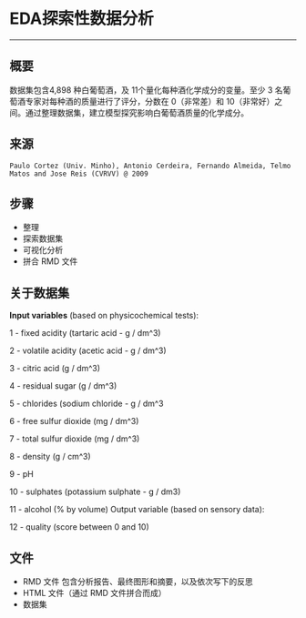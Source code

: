 
# EDA探索性数据分析
-----

## 概要
数据集包含4,898 种⽩葡萄酒，及 11个量化每种酒化学成分的变量。⾄少 3 名葡萄酒专家对每种酒的质量进⾏了评分，分数在 0（⾮常差）和 10（⾮常好）之间。通过整理数据集，建立模型探究影响⽩葡萄酒质量的化学成分。

## 来源
```Paulo Cortez (Univ. Minho), Antonio Cerdeira, Fernando Almeida, Telmo Matos and Jose Reis (CVRVV) @ 2009```

## 步骤

+ 整理
+ 探索数据集
+ 可视化分析
+ 拼合 RMD 文件

## 关于数据集
**Input variables** (based on physicochemical tests):
   
   1 - fixed acidity (tartaric acid - g / dm^3)
   
   
   2 - volatile acidity (acetic acid - g / dm^3)
   
   
   3 - citric acid (g / dm^3)
   
   
   4 - residual sugar (g / dm^3)
   
   
   5 - chlorides (sodium chloride - g / dm^3
   
   
   6 - free sulfur dioxide (mg / dm^3)
   
   
   7 - total sulfur dioxide (mg / dm^3)
   
   
   8 - density (g / cm^3)
   
   
   9 - pH
   
   
   10 - sulphates (potassium sulphate - g / dm3)
   
   
   11 - alcohol (% by volume)
   Output variable (based on sensory data): 
   
   
   12 - quality (score between 0 and 10)
   
 ## 文件
 
+ RMD 文件 包含分析报告、最终图形和摘要，以及依次写下的反思
+ HTML 文件（通过 RMD 文件拼合而成）
+ 数据集
